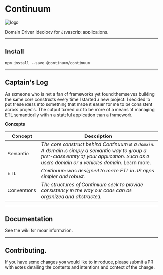 # Continuum
![logo](https://avatars3.githubusercontent.com/u/30741101?s=200&v=4)

Domain Driven ideology for Javascript applications.

***

## Install
`npm install --save @continuum/continuum`

***

## Captain's Log

As someone who is not a fan of frameworks yet found themselves building the same core constructs every time I started a new project: I decided to put these ideas into something that made it easier for me to be consistent across projects. The output turned out to be more of a means of managing ETL semantically within a stateful application than a framework.

**Concepts**

Concept | Description
--- | ---
Semantic | *The core construct behind Continuum is a `domain`. A domain is simply a semantic way to group a first-class entity of your application. Such as a users domain or a vehicles domain.* Learn more.
ETL | *Continuum was designed to make ETL in JS apps simpler and robust.*
Conventions | *The structures of Continuum seek to provide consistency in the way our code can be organized and abstracted.*

***

## Documentation

See the wiki for moar information.

***

## Contributing.

If you have some changes you would like to introduce, please submit a PR with notes detailing the contents and intentions and context of the change.
